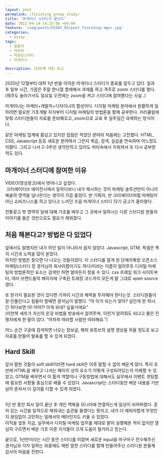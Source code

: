 ```yaml
---
layout: post
permalink: /finishing_group_study/
title: '마개이너 스터디가 끝난다'
date: 2022-04-24 14:25:00 +09:00
feature: '/img/posts/ESSAY_03/post_finishing mgnr.jpg'
categories:
  - essay
tags:
  - 일잘러
  - 커리어
  - 직장인스터디
  - 마개이너

description: 1년반에 대한 회고
---
```


2020년 12월부터 대략 1년 반을 이어온 마개이너 스터디가 종료를 앞두고 있다. 일과 후 일부 시간, 가끔은 주말 한나절 할애해서 과제를 하고 격주로 zoom 스터디를 했다. (제주도 놀러가서도 일요일 오전에는 zoom을 켜고 스터디에 참여했다는 사실..)<br>

마개이너는 마케터+개발자+디자이너의 합성어다. 디지털 마케팅 분야에서 원활하게 일하려면 필요한 기초개발 지식부터 디지털 마케팅의 방법론을 함께 공부한다. 커리큘럼에 맞춰 스터디원들이 자료를 준비해오고, zoom으로 교육 후 일주일간 과제하는 방식이다.<br>

같은 마케팅 업계에 몸담고 있지만 접점은 적었던 분야라 처음에는 고전했다. HTML, CSS, Javascript 등등 새로운 분야여서 그런지 복습, 검색, 실습을 연속하며 어느정도 익혔다. 그리고 나서 2-3주만 생각안하고 있어도 머리속에서 지워져서 또 다시 공부한 적도 있다.<br>

## 마개이너 스터디에 참여한 이유

VIDEO(영상광고)에서 벗어나고 싶었다.<br>
 크리에이티브 에이전시에서 일하다보니 내가 제시하는 것이 마케팅 솔루션만이 아니라 예술의 영역을 넘나든다는 생각이 가끔 들었다. 반 기획자, 반 크리에이터처럼 마케팅이 아닌 쇼비즈니스를 하고 있다고 느끼던 즈음 마개이너 스터디 12기 공고가 올라왔다.<br>

전통광고 밖 영역의 일에 대해 기초를 배우고 그 곳에서 일하시는 다른 스터디원 분들의 이야기를 들은 것만으로도 필요가 채워졌다.<br>


## 처음 해본다고? 방법은 다 있었다

앞에서도 말했지만 내가 하던 일이 아니라서 쉽지 않았다. Javascript, GTM, 픽셀은 특히 시간과 노력을 많이 쏟았다.<br>
하지만 방법은 찾으면 다 나오는 것들이었다. 이 스터디를 알게 된 단체카톡방 오픈소스 마케팅(스터디 장 경석님의 회사이름이기도 하다)이라는 이름이 알려주듯 디지털 마케팅의 방법론적인 요소는 검색만 하면 얼마든지 찾을 수 있다. css 프레임 워크 사이트부터, 여러 브랜드들의 페이지에 구축된 트래킹 코드까지 모든게 말 그대로 open source였다.<br>

또 한가지 필요한 것이 있다면 기꺼이 시간과 체력을 투자해야 한다는것. 스터디원들이 잘 안풀린다고 힘들어 할때면 경석님이 말했다. “아 이거 되는거 맞아? 싶던게 한 10시간 하다보면 어! 어어?! 이게 되네? 싶을거에요”<br>
(이연복 셰프가 자신의 온갖 비법을 방송에서 알려주며, 이런거 알려줘도 되냐고 물은 진행자에게 한 말이 있다. “어차피 따라할 사람만 따라해요.”)<br>

어느 순간 구글에 검색하면 나오는 정보글, 해외 유튜브의 설명 영상을 외울 정도로 보고 자료를 만들어 발표를 할 수 있게 되었다.<br>

## Hard Skill

앞서 말한 것들이 soft skill이라면 hard skill은 이루 말할 수 없이 배운게 많다. 특히 초반에 HTML을 배우고 나서는 페이지 상의 요소가 어떻게 구성되어있는지 이해할 수 있었고, GTM을 배우면서 이 툴의 역할이나 구동방법에 대해서도 실무에서 이벤트 셋팅할 때 필요한 사항들 중심으로 배울 수 있었다. Javascript는 스터디동안 배운 내용을 기반 삼아 혼자서 더 깊이를 더할 수 있게 되었다.<br><br>


1년 반 동안 회사 일이 끝난 후 개인 맥북을 모니터에 연결하는게 일상이 되어버렸다. 혼자 있는 시간을 일적으로 채워내는 습관을 들였다는 뜻이고, 내가 더 채워야할게 무엇인지 끊임없이 고민하는 일에서의 메타인지도 키울 수 있었다.<br>
이직을 앞둔 지금, 실무에서 디지털 마케팅 업무를 제대로 맡아 실행해본 적이 없지만 열심히 구르면서 배운 기초 이론 지식들이 크게 도움이 될거라고 믿는다.<br>

끝으로, 1년반이라는 시간 동안 스터디를 이끌며 새로운 input을 마구마구 전수해주신 경석님과 각자 일하는 와중에도 매번 알찬 스터디를 함께 만들어주신 스터디원 분들께 감사의 마음을 전한다.

